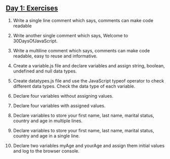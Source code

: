 ##  [Day 1: Exercises](https://github.com/Ritikraja07/JS-Challenges/tree/main/Assignment_1) 

1. Write a single line comment which says, comments can make code readable
2. Write another single comment which says, Welcome to 30DaysOfJavaScript.
3. Write a multiline comment which says, comments can make code readable, easy to reuse and informative.

4. Create a variable.js file and declare variables and assign string, boolean, undefined and null data types.

5. Create datatypes.js file and use the JavaScript typeof operator to check different data types. Check the data type of each variable.

6. Declare four variables without assigning values.

7. Declare four variables with assigned values.

8. Declare variables to store your first name, last name, marital status, country and age in multiple lines.

9. Declare variables to store your first name, last name, marital status, country and age in a single line.

10. Declare two variables myAge and yourAge and assign them initial values and log to the browser console.